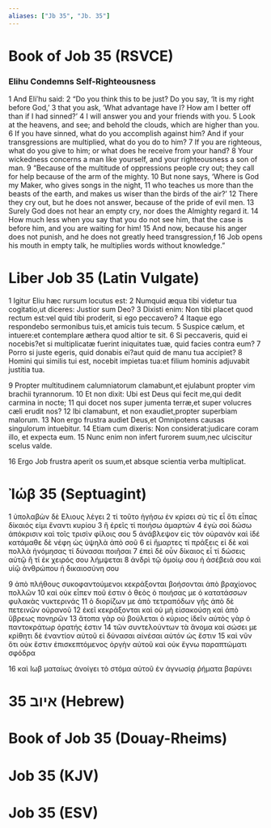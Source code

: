 ```yaml
---
aliases: ["Jb 35", "Jb. 35"]
---
```



# Book of Job 35 (RSVCE)

### Elihu Condemns Self-Righteousness
1 And Eliʹhu said:
2 “Do you think this to be just? Do you say, ‘It is my right before God,’
3 that you ask, ‘What advantage have I? How am I better off than if I had sinned?’
4 I will answer you and your friends with you.
5 Look at the heavens, and see; and behold the clouds, which are higher than you.
6 If you have sinned, what do you accomplish against him? And if your transgressions are multiplied, what do you do to him?
7 If you are righteous, what do you give to him; or what does he receive from your hand?
8 Your wickedness concerns a man like yourself, and your righteousness a son of man.
9 “Because of the multitude of oppressions people cry out; they call for help because of the arm of the mighty.
10 But none says, ‘Where is God my Maker, who gives songs in the night,
11 who teaches us more than the beasts of the earth, and makes us wiser than the birds of the air?’
12 There they cry out, but he does not answer, because of the pride of evil men.
13 Surely God does not hear an empty cry, nor does the Almighty regard it.
14 How much less when you say that you do not see him, that the case is before him, and you are waiting for him!
15 And now, because his anger does not punish, and he does not greatly heed transgression,f
16 Job opens his mouth in empty talk, he multiplies words without knowledge.”


# Liber Job 35 (Latin Vulgate)

1 Igitur Eliu hæc rursum locutus est:
2 Numquid æqua tibi videtur tua cogitatio,ut diceres: Justior sum Deo?
3 Dixisti enim: Non tibi placet quod rectum est:vel quid tibi proderit, si ego peccavero?
4 Itaque ego respondebo sermonibus tuis,et amicis tuis tecum.
5 Suspice cælum, et intuere:et contemplare æthera quod altior te sit.
6 Si peccaveris, quid ei nocebis?et si multiplicatæ fuerint iniquitates tuæ, quid facies contra eum?
7 Porro si juste egeris, quid donabis ei?aut quid de manu tua accipiet?
8 Homini qui similis tui est, nocebit impietas tua:et filium hominis adjuvabit justitia tua.

9 Propter multitudinem calumniatorum clamabunt,et ejulabunt propter vim brachii tyrannorum.
10 Et non dixit: Ubi est Deus qui fecit me,qui dedit carmina in nocte;
11 qui docet nos super jumenta terræ,et super volucres cæli erudit nos?
12 Ibi clamabunt, et non exaudiet,propter superbiam malorum.
13 Non ergo frustra audiet Deus,et Omnipotens causas singulorum intuebitur.
14 Etiam cum dixeris: Non considerat:judicare coram illo, et expecta eum.
15 Nunc enim non infert furorem suum,nec ulciscitur scelus valde.

16 Ergo Job frustra aperit os suum,et absque scientia verba multiplicat.


# Ἰώβ 35 (Septuagint)

1 ὑπολαβὼν δὲ Ελιους λέγει
2 τί τοῦτο ἡγήσω ἐν κρίσει σὺ τίς εἶ ὅτι εἶπας δίκαιός εἰμι ἔναντι κυρίου
3 ἢ ἐρεῖς τί ποιήσω ἁμαρτών
4 ἐγὼ σοὶ δώσω ἀπόκρισιν καὶ τοῖς τρισὶν φίλοις σου
5 ἀνάβλεψον εἰς τὸν οὐρανὸν καὶ ἰδέ κατάμαθε δὲ νέφη ὡς ὑψηλὰ ἀπὸ σοῦ
6 εἰ ἥμαρτες τί πράξεις εἰ δὲ καὶ πολλὰ ἠνόμησας τί δύνασαι ποιῆσαι
7 ἐπεὶ δὲ οὖν δίκαιος εἶ τί δώσεις αὐτῷ ἢ τί ἐκ χειρός σου λήμψεται
8 ἀνδρὶ τῷ ὁμοίῳ σου ἡ ἀσέβειά σου καὶ υἱῷ ἀνθρώπου ἡ δικαιοσύνη σου

9 ἀπὸ πλήθους συκοφαντούμενοι κεκράξονται βοήσονται ἀπὸ βραχίονος πολλῶν
10 καὶ οὐκ εἶπεν ποῦ ἐστιν ὁ θεὸς ὁ ποιήσας με ὁ κατατάσσων φυλακὰς νυκτερινάς
11 ὁ διορίζων με ἀπὸ τετραπόδων γῆς ἀπὸ δὲ πετεινῶν οὐρανοῦ
12 ἐκεῖ κεκράξονται καὶ οὐ μὴ εἰσακούσῃ καὶ ἀπὸ ὕβρεως πονηρῶν
13 ἄτοπα γὰρ οὐ βούλεται ὁ κύριος ἰδεῖν αὐτὸς γὰρ ὁ παντοκράτωρ ὁρατής ἐστιν
14 τῶν συντελούντων τὰ ἄνομα καὶ σώσει με κρίθητι δὲ ἐναντίον αὐτοῦ εἰ δύνασαι αἰνέσαι αὐτόν ὡς ἔστιν
15 καὶ νῦν ὅτι οὐκ ἔστιν ἐπισκεπτόμενος ὀργὴν αὐτοῦ καὶ οὐκ ἔγνω παραπτώματι σφόδρα

16 καὶ Ιωβ ματαίως ἀνοίγει τὸ στόμα αὐτοῦ ἐν ἀγνωσίᾳ ῥήματα βαρύνει


# 35 איוב (Hebrew)


# Book of Job 35 (Douay-Rheims)


# Job 35 (KJV)


# Job 35 (ESV)

